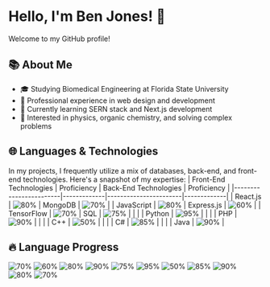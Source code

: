 # Hello, I'm Ben Jones! 👋

Welcome to my GitHub profile!

## 📚 About Me

- 🎓 Studying Biomedical Engineering at Florida State University
- 💼 Professional experience in web design and development
- 🌱 Currently learning SERN stack and Next.js development
- 👀 Interested in physics, organic chemistry, and solving complex problems

## 🌐 Languages & Technologies

In my projects, I frequently utilize a mix of databases, back-end, and front-end technologies. Here's a snapshot of my expertise:
| Front-End Technologies | Proficiency | Back-End Technologies | Proficiency |
|------------------------|-------------|-----------------------|-------------|
| React.js               | ![80%](https://progress-bar.dev/80) | MongoDB             | ![70%](https://progress-bar.dev/70) |
| JavaScript             | ![80%](https://progress-bar.dev/80) | Express.js          | ![60%](https://progress-bar.dev/60) |
| TensorFlow             | ![70%](https://progress-bar.dev/70) | SQL                 | ![75%](https://progress-bar.dev/75) |
|                        |             | Python               | ![95%](https://progress-bar.dev/95) |
|                        |             | PHP                  | ![90%](https://progress-bar.dev/90) |
|                        |             | C++                  | ![50%](https://progress-bar.dev/50) |
|                        |             | C#                   | ![85%](https://progress-bar.dev/85) |
|                        |             | Java                 | ![90%](https://progress-bar.dev/90) |





## 🔥 Language Progress
![70%](https://progress-bar.dev/70/?title=MongoDB&width=70)
![60%](https://progress-bar.dev/60/?title=Express.js&width=60)
![80%](https://progress-bar.dev/80/?title=React.js&width=80)
![90%](https://progress-bar.dev/90/?title=PHP&width=90)
![75%](https://progress-bar.dev/75/?title=SQL&width=75)
![95%](https://progress-bar.dev/95/?title=Python&width=95)
![50%](https://progress-bar.dev/50/?title=C%2B%2B&width=50)
![85%](https://progress-bar.dev/85/?title=C%23&width=85)
![90%](https://progress-bar.dev/90/?title=Java&width=90)
![80%](https://progress-bar.dev/80/?title=JavaScript&width=80)
![70%](https://progress-bar.dev/70/?title=TensorFlow&width=70)


